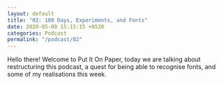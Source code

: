```yaml
---
layout: default
title: "02: 100 Days, Experiments, and Fonts"
date: 2020-05-08 15:15:15 +0530
categories: Podcast
permalink: "/podcast/02"
---
```

Hello there! Welcome to Put It On Paper, today we are talking about restructuring this podcast, a quest for being able to recognise fonts, and some of my realisations this week.